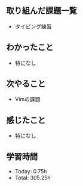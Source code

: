 ## 取り組んだ課題一覧
- タイピング練習
## わかったこと
- 特になし
## 次やること
- Vimの課題
## 感じたこと
- 特になし
## 学習時間
- Today: 0.75h
- Total: 305.25h
